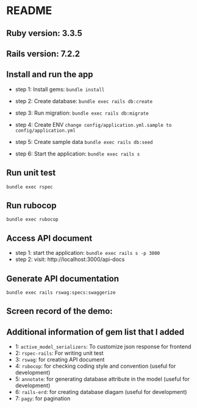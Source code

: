 # README

## Ruby version: 3.3.5
## Rails version: 7.2.2

## Install and run the app
* step 1: Install gems:
```bundle install```

* step 2: Create database:
```bundle exec rails db:create```

* step 3: Run migration:
```bundle exec rails db:migrate```

* step 4: Create ENV
```change config/application.yml.sample to config/application.yml```

* step 5: Create sample data
```bundle exec rails db:seed```

* step 6: Start the application:
```bundle exec rails s```

## Run unit test
```bundle exec rspec```

## Run rubocop
```bundle exec rubocop```

## Access API document
* step 1: start the application:
```bundle exec rails s -p 3000```
* step 2: visit: http://localhost:3000/api-docs

## Generate API documentation
```bundle exec rails rswag:specs:swaggerize```

## Screen record of the demo:

## Additional information of gem list that I added
* 1: `active_model_serializers`: To customize json response for frontend
* 2: `rspec-rails`: For writing unit test
* 3: `rswag`: for creating API document
* 4: `rubocop`: for checking coding style and convention (useful for development)
* 5: `annotate`: for generating database attribute in the model (useful for development)
* 6: `rails-erd`: for creating database diagam (useful for development)
* 7: `pagy`: for pagination